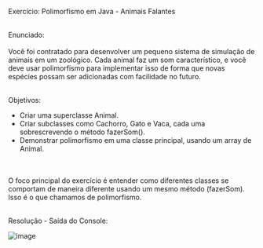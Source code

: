Exercício: Polimorfismo em Java - Animais Falantes<br><br>

Enunciado:<br><br>
Você foi contratado para desenvolver um pequeno sistema de simulação de animais em um zoológico. Cada animal faz um som característico, e você deve usar polimorfismo para implementar isso de forma que novas espécies possam ser adicionadas com facilidade no futuro.<br><br>

Objetivos:<br>
- Criar uma superclasse Animal.<br>
- Criar subclasses como Cachorro, Gato e Vaca, cada uma sobrescrevendo o método fazerSom().<br>
- Demonstrar polimorfismo em uma classe principal, usando um array de Animal.<br>

<br><br>
 O foco principal do exercício é entender como diferentes classes se comportam de maneira diferente usando um mesmo método (fazerSom). Isso é o que chamamos de polimorfismo.
 <br><br>

Resolução - Saída do Console:

![image](https://github.com/user-attachments/assets/1110ef46-0219-41d5-84a4-c2a17e6e2396)
